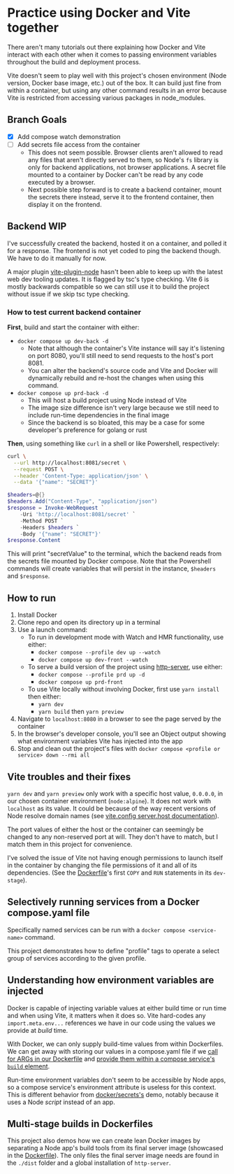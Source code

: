 # Practice using Docker and Vite together

There aren't many tutorials out there explaining how Docker and Vite interact with each other when it comes to passing environment variables throughout the build and deployment process.

Vite doesn't seem to play well with this project's chosen environment (Node version, Docker base image, etc.) out of the box.  It can build just fine from within a container, but using any other command results in an error because Vite is restricted from accessing various packages in node_modules.

## Branch Goals

- [x] Add compose watch demonstration
- [ ] Add secrets file access from the container
    - This does not seem possible.  Browser clients aren't allowed to read any files that aren't directly served to them, so Node's `fs` library is only for backend applications, not browser applications.  A secret file mounted to a container by Docker can't be read by any code executed by a browser.
    - Next possible step forward is to create a backend container, mount the secrets there instead, serve it to the frontend container, then display it on the frontend.

## Backend WIP

I've successfully created the backend, hosted it on a container, and polled it for a response.  The frontend is not yet coded to ping the backend though.  We have to do it manually for now. 

A major plugin [vite-plugin-node](https://github.com/axe-me/vite-plugin-node) hasn't been able to keep up with the latest web dev tooling updates.  It is flagged by tsc's type checking.  Vite 6 is mostly backwards compatible so we can still use it to build the project without issue if we skip tsc type checking.

### How to test current backend container

**First**, build and start the container with either:
- `docker compose up dev-back -d`
    - Note that although the container's Vite instance will say it's listening on port 8080, you'll still need to send requests to the host's port 8081.
    - You can alter the backend's source code and Vite and Docker will dynamically rebuild and re-host the changes when using this command.
- `docker compose up prd-back -d`
    - This will host a build project using Node instead of Vite
    - The image size difference isn't very large because we still need to include run-time dependencies in the final image
    - Since the backend is so bloated, this may be a case for some developer's preference for golang or rust

**Then**, using something like `curl` in a shell or like Powershell, respectively:

```bash
curl \
  --url http://localhost:8081/secret \
  --request POST \
  --header 'Content-Type: application/json' \
  --data '{"name": "SECRET"}'
```

```powershell
$headers=@{}
$headers.Add("Content-Type", "application/json")
$response = Invoke-WebRequest `
    -Uri 'http://localhost:8081/secret' `
    -Method POST `
    -Headers $headers `
    -Body '{"name": "SECRET"}'
$response.Content
```

This will print "secretValue" to the terminal, which the backend reads from the secrets file mounted by Docker compose.  Note that the Powershell commands will create variables that will persist in the instance, `$headers` and `$response`.

## How to run

1. Install Docker
2. Clone repo and open its directory up in a terminal
3. Use a launch command:
    - To run in development mode with Watch and HMR functionality, use either:
        - `docker compose --profile dev up --watch`
        - `docker compose up dev-front --watch`
    - To serve a build version of the project using [http-server](https://github.com/http-party/http-server), use either:
        - `docker compose --profile prd up -d`
        - `docker compose up prd-front`
    - To use Vite locally without involving Docker, first use `yarn install` then either:
        - `yarn dev`
        - `yarn build` then `yarn preview` 
4. Navigate to `localhost:8080` in a browser to see the page served by the container
5. In the browser's developer console, you'll see an Object output showing what environment variables Vite has injected into the app
6. Stop and clean out the project's files with `docker compose <profile or service> down --rmi all`

## Vite troubles and their fixes

`yarn dev` and `yarn preview` only work with a specific host value, `0.0.0.0`, in our chosen container environment (`node:alpine`).  It does not work with `localhost` as its value.  It could be because of the way recent versions of Node resolve domain names (see [vite.config server.host documentation](https://vite.dev/config/server-options.html#server-host)).

The port values of either the host or the container can seemingly be changed to any non-reserved port at will.  They don't have to match, but I match them in this project for convenience.

I've solved the issue of Vite not having enough permissions to launch itself in the container by changing the file permissions of it and all of its dependencies. (See the [Dockerfile](./front/Dockerfile)'s first `COPY` and `RUN` statements in its `dev-stage`).

## Selectively running services from a Docker compose.yaml file

Specifically named services can be run with a `docker compose <service-name>` command.

This project demonstrates how to define "profile" tags to operate a select group of services according to the given profile.

## Understanding how environment variables are injected

Docker is capable of injecting variable values at either build time or run time and when using Vite, it matters when it does so.  Vite hard-codes any `import.meta.env...` references we have in our code using the values we provide at *build* time.

With Docker, we can only supply build-time values from within Dockerfiles.  We can get away with storing our values in a compose.yaml file if we [call for ARGs in our Dockerfile](./front/Dockerfile) and [provide them within a compose service's `build` element](./compose.yaml).

Run-time environment variables don't seem to be accessible by Node apps, so a compose service's environment attribute is useless for this context.  This is different behavior from [docker/secrets's](../secrets/) demo, notably because it uses a Node *script* instead of an app.

## Multi-stage builds in Dockerfiles

This project also demos how we can create lean Docker images by separating a Node app's build tools from its final server image (showcased in the [Dockerfile](./front/Dockerfile)).  The only files the final server image needs are found in the `./dist` folder and a global installation of `http-server`.